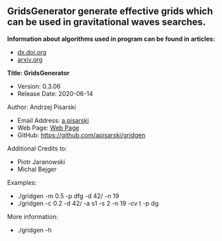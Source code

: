 ## GridsGenerator generate effective grids which can be used in gravitational waves searches. 
**Information about algorithms used in program can be found in articles:**
* [dx.doi.org](http://dx.doi.org/10.1088/0264-9381/32/14/145014)
* [arxiv.org](http://arxiv.org/abs/1302.0509v3)				


**Title: GridsGenerator** 
- Version:		0.3.06
- Release Date:		2020-06-14

Author: Andrzej Pisarski
- Email Address:	[a.pisarski](a.pisarski@uwb.edu.pl)
- Web Page:		[Web Page](http://alpha.uwb.edu.pl/ap/gw/)
- GitHub:	https://github.com/apisarski/gridgen

Additional Credits to:   
* Piotr Jaranowski
* Michal Bejger

Examples: 

- ./gridgen -m 0.5 -p dfg -d 42/ -n 19
- ./gridgen -c 0.2 -d 42/ -a s1 -s 2 -n 19 -cv t -p dg

More information:
- ./gridgen -h
